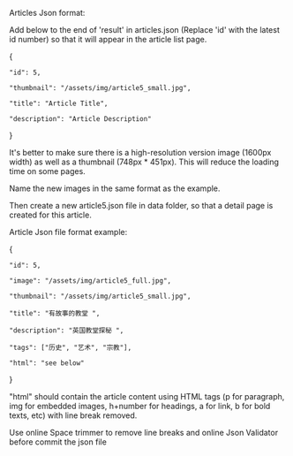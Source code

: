Articles Json format:

Add below to the end of 'result' in articles.json (Replace 'id' with the latest id number) so that it will appear in the article list page.

{

    "id": 5,
    
    "thumbnail": "/assets/img/article5_small.jpg",
    
    "title": "Article Title",
    
    "description": "Article Description"
    
}

It's better to make sure there is a high-resolution version image (1600px width) as well as a thumbnail (748px * 451px). This will reduce the loading time on some pages.

Name the new images in the same format as the example.

Then create a new article5.json file in data folder, so that a detail page is created for this article.
 
Article Json file format example:

{

    "id": 5,
    
    "image": "/assets/img/article5_full.jpg",
    
    "thumbnail": "/assets/img/article5_small.jpg",
    
    "title": "有故事的教堂 ",
    
    "description": "英国教堂探秘 ",
    
    "tags": ["历史", "艺术", "宗教"],
    
    "html": "see below"
    
}

"html" should contain the article content using HTML tags (p for paragraph, img for embedded images, h+number for headings, a for link, b for bold texts, etc) with line break removed.

Use online Space trimmer to remove line breaks and online Json Validator before commit the json file
